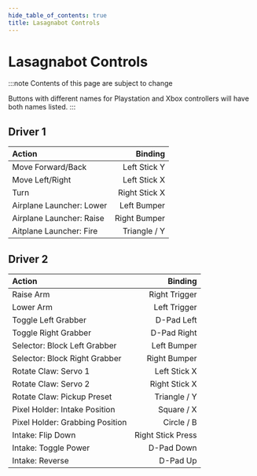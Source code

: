 ```yaml
---
hide_table_of_contents: true
title: Lasagnabot Controls
---
```


# Lasagnabot Controls

:::note
Contents of this page are subject to change

Buttons with different names for Playstation and Xbox controllers will have both names listed.
:::

## Driver 1
| Action                   |       Binding |
|:-------------------------|--------------:|
| Move Forward/Back        |  Left Stick Y |
| Move Left/Right          |  Left Stick X |
| Turn                     | Right Stick X |
| Airplane Launcher: Lower |   Left Bumper |
| Airplane Launcher: Raise |  Right Bumper |
| Aitplane Launcher: Fire  |  Triangle / Y |

## Driver 2
| Action                          |           Binding |
|:--------------------------------|------------------:|
| Raise Arm                       |     Right Trigger |
| Lower Arm                       |      Left Trigger |
| Toggle Left Grabber             |        D-Pad Left |
| Toggle Right Grabber            |       D-Pad Right |
| Selector: Block Left Grabber    |       Left Bumper |
| Selector: Block Right Grabber   |      Right Bumper |
| Rotate Claw: Servo 1            |      Left Stick X |
| Rotate Claw: Servo 2            |     Right Stick X |
| Rotate Claw: Pickup Preset      |      Triangle / Y |
| Pixel Holder: Intake Position   |        Square / X |
| Pixel Holder: Grabbing Position |        Circle / B |
| Intake: Flip Down               | Right Stick Press |
| Intake: Toggle Power            |        D-Pad Down |
| Intake: Reverse                 |          D-Pad Up |